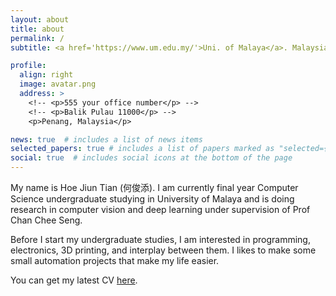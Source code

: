 ```yaml
---
layout: about
title: about
permalink: /
subtitle: <a href='https://www.um.edu.my/'>Uni. of Malaya</a>. Malaysia. jiuntian@gmail.com.

profile:
  align: right
  image: avatar.png
  address: >
    <!-- <p>555 your office number</p> -->
    <!-- <p>Balik Pulau 11000</p> -->
    <p>Penang, Malaysia</p>

news: true  # includes a list of news items
selected_papers: true # includes a list of papers marked as "selected={true}"
social: true  # includes social icons at the bottom of the page
---
```


My name is Hoe Jiun Tian (何俊添). I am currently final year Computer Science undergraduate studying in University of Malaya and is doing research in computer vision and deep learning under supervision of Prof Chan Chee Seng.

Before I start my undergraduate studies, I am interested in programming, electronics, 3D printing, and interplay between them. I likes to make some small automation projects that make my life easier.

You can get my latest CV <a href="/assets/pdf/cv.pdf">here</a>.